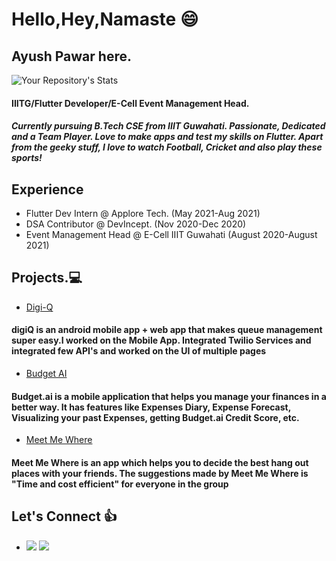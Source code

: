 # Hello,Hey,Namaste :smile:
## Ayush Pawar here.
![Your Repository's Stats](https://github-readme-stats.vercel.app/api?username=Your_GitHub_Username&show_icons=true)
#### IIITG/Flutter Developer/E-Cell Event Management Head.
##### Currently pursuing B.Tech CSE from IIIT Guwahati. Passionate, Dedicated and a Team Player. Love to make apps and test my skills on Flutter. Apart from the geeky stuff, I love to watch Football, Cricket and also play these sports!
## Experience
* Flutter Dev Intern @ Applore Tech. (May 2021-Aug 2021)
* DSA Contributor @ DevIncept. (Nov 2020-Dec 2020)
* Event Management Head @ E-Cell IIIT Guwahati (August 2020-August 2021)
## Projects.:computer:
* [Digi-Q](https://github.com/Spyy004/hackthebronxdigiqMobile)
#### digiQ is an android mobile app + web app that makes queue management super easy.I worked on the Mobile App. Integrated Twilio Services and integrated few API's and worked on the UI of multiple pages
* [Budget AI](https://github.com/Spyy004/budgetAI)
#### Budget.ai is a mobile application that helps you manage your finances in a better way. It has features like Expenses Diary, Expense Forecast, Visualizing your past Expenses, getting Budget.ai Credit Score, etc.
* [Meet Me Where](https://github.com/Spyy004/MeetmeWhere)
#### Meet Me Where is an app which helps you to decide the best hang out places with your friends. The suggestions made by Meet Me Where is "Time and cost efficient" for everyone in the group

## Let's Connect :+1:
* [![](https://github.com/arpit-dwivedi/arpit-dwivedi.github.io/raw/master/assets/img/Webp.net-resizeimage.png)](https://www.linkedin.com/in/ayush-pawar-847209191/)  [![](https://github.com/arpit-dwivedi/arpit-dwivedi.github.io/raw/master/assets/img/ttt.png)](https://twitter.com/Iyush004)
